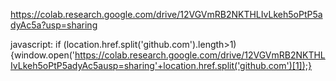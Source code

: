 https://colab.research.google.com/drive/12VGVmRB2NKTHLIvLkeh5oPtP5adyAc5a?usp=sharing

javascript: if (location.href.split('github.com').length>1){window.open('https://colab.research.google.com/drive/12VGVmRB2NKTHLIvLkeh5oPtP5adyAc5ausp=sharing'+location.href.split('github.com')[1]);}

